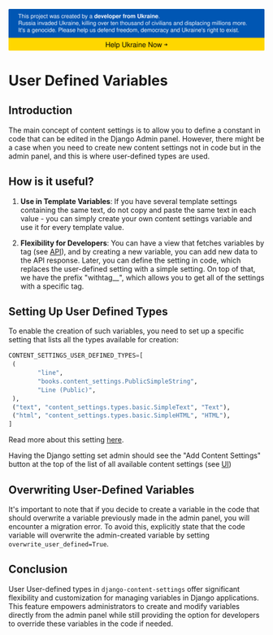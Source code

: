 [![Stand With Ukraine](https://raw.githubusercontent.com/vshymanskyy/StandWithUkraine/main/banner-direct-single.svg)](https://stand-with-ukraine.pp.ua)

# User Defined Variables

## Introduction

The main concept of content settings is to allow you to define a constant in code that can be edited in the Django Admin panel. However, there might be a case when you need to create new content settings not in code but in the admin panel, and this is where user-defined types are used.

## How is it useful?

1. **Use in Template Variables**: If you have several template settings containing the same text, do not copy and paste the same text in each value - you can simply create your own content settings variable and use it for every template value.

2. **Flexibility for Developers**: You can have a view that fetches variables by tag (see [API](api.md#all-settings-that-matches-specific-conditions)), and by creating a new variable, you can add new data to the API response. Later, you can define the setting in code, which replaces the user-defined setting with a simple setting. On top of that, we have the prefix "withtag__", which allows you to get all of the settings with a specific tag.

## Setting Up User Defined Types

To enable the creation of such variables, you need to set up a specific setting that lists all the types available for creation:

```python
CONTENT_SETTINGS_USER_DEFINED_TYPES=[
 (
        "line",
        "books.content_settings.PublicSimpleString",
        "Line (Public)",
 ),
 ("text", "content_settings.types.basic.SimpleText", "Text"),
 ("html", "content_settings.types.basic.SimpleHTML", "HTML"),
]
```

Read more about this setting [here](settings.md#content_settings_user_defined_types).

Having the Django setting set admin should see the "Add Content Settings" button at the top of the list of all available content settings (see [UI](ui.md#list-of-available-settings))

## Overwriting User-Defined Variables

It's important to note that if you decide to create a variable in the code that should overwrite a variable previously made in the admin panel, you will encounter a migration error. To avoid this, explicitly state that the code variable will overwrite the admin-created variable by setting `overwrite_user_defined=True`.

## Conclusion

User User-defined types in `django-content-settings` offer significant flexibility and customization for managing variables in Django applications. This feature empowers administrators to create and modify variables directly from the admin panel while still providing the option for developers to override these variables in the code if needed.
